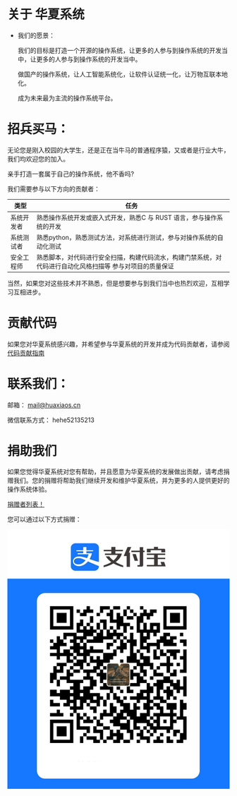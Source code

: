 # 关于 华夏系统
- 我们的愿景：

  我们的目标是打造一个开源的操作系统，让更多的人参与到操作系统的开发当中，让更多的人参与到操作系统的开发当中。

  做国产的操作系统，让人工智能系统化，让软件认证统一化，让万物互联本地化。

  成为未来最为主流的操作系统平台。
# 招兵买马：

  无论您是刚入校园的大学生，还是正在当牛马的普通程序猿，又或者是行业大牛，我们均欢迎您的加入。

  亲手打造一套属于自己的操作系统，他不香吗?

  我们需要参与以下方向的贡献者：

|类型|任务|
|--|--|
|系统开发者 |熟悉操作系统开发或嵌入式开发，熟悉C 与 RUST 语言，参与操作系统的开发|
|系统测试者|熟悉python，熟悉测试方法，对系统进行测试，参与对操作系统的自动化测试|
|安全工程师|熟悉脚本，对代码进行安全扫描，构建代码流水，构建门禁系统，对代码进行自动化风格扫描等 参与对项目的质量保证|

  当然，如果您对这些技术并不熟悉，但是想要参与到我们当中也热烈欢迎，互相学习互相进步。

# 贡献代码

如果您对华夏系统感兴趣，并希望参与华夏系统的开发并成为代码贡献者，请参阅[代码贡献指南](../2.贡献文档/2.代码贡献指南.md)
# 联系我们：

  邮箱：        mail@huaxiaos.cn

  微信联系方式：  hehe52135213

# 捐助我们

如果您觉得华夏系统对您有帮助，并且愿意为华夏系统的发展做出贡献，请考虑捐赠我们。您的捐赠将帮助我们继续开发和维护华夏系统，并为更多的人提供更好的操作系统体验。

[捐赠者列表！](./2.组织捐赠状况.md)

您可以通过以下方式捐赠：

[![支付宝](1.文档图片/捐赠.jpg)](#捐赠-支付宝)

